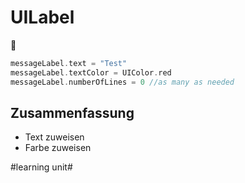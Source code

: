 # UILabel
💬

```swift
messageLabel.text = "Test"
messageLabel.textColor = UIColor.red
messageLabel.numberOfLines = 0 //as many as needed
```

## Zusammenfassung
- Text zuweisen
- Farbe zuweisen


#learning unit#